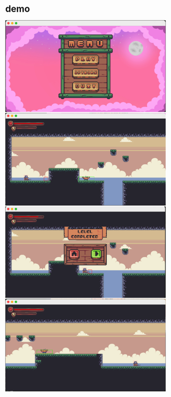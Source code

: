 # demo
![starting screen](start_screen.png) 
![level 1](start_lvl1.png) 
![win](win_screen.png) 
![second level](second_level.png)